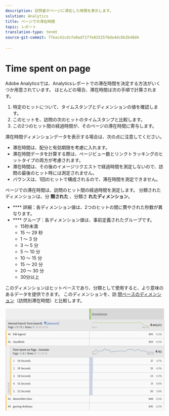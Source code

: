 ```yaml
---
description: 訪問者がページに滞在した時間を表示します。
solution: Analytics
title: ページでの滞在時間
topic: レポート
translation-type: tm+mt
source-git-commit: 77eac41cdcfe0ad71ffe81525f6de4dc6b2b48d4

---
```



# Time spent on page

Adobe Analyticsでは、Analyticsレポートでの滞在時間を決定する方法がいくつか用意されています。 ほとんどの場合、滞在時間は次の手順で計算されます。

1. 特定のヒットについて、タイムスタンプとディメンションの値を確認します。
2. このヒットを、訪問の次のヒットのタイムスタンプと比較します。
3. この2つのヒット間の経過時間が、そのページの滞在時間に寄与します。

滞在時間ディメンションデータを表示する場合は、次の点に注意してください。

* 滞在時間は、配分と有効期限を考慮に入れます。
* 滞在時間データを計算する際は、ページビュー数とリンクトラッキングのヒットタイプの両方が考慮されます。
* 滞在時間は、その後のイメージリクエストで経過時間を測定しないので、訪問の最後のヒット時には測定されません。
* バウンスは、1回のヒットで構成されるので、滞在時間を測定できません。

ページでの滞在時間は、訪問のヒット間の経過時間を測定します。 分類されたディメンションは、分 **類された** 、分類さ **れたディメンション**。

* **** 詳細：各ディメンション値は、2つのヒットの間に費やされた秒数が異なります。
* **** グループ：各ディメンション値は、事前定義されたグループです。
   * 15秒未満
   * 15 ～ 29 秒
   * 1 ～ 3 分
   * 3 ～ 5 分
   * 5 ～ 10 分
   * 10 ～ 15 分
   * 15 ～ 20 分
   * 20 ～ 30 分
   * 30分以上

このディメンションはヒットベースであり、分類として使用すると、より意味のあるデータを提供できます。 このディメンションを、訪 [問ベースのディメンション](reports-time-spent-per-visit.md)（訪問別滞在時間）と比較します。

![滞在時間](assets/time-spent1.png)
